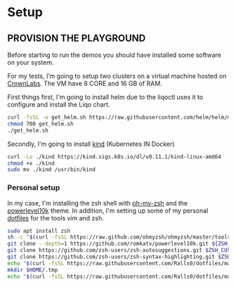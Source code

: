 # Setup

## PROVISION THE PLAYGROUND

Before starting to run the demos  you should have installed some software on your system.

For my tests, I’m going to setup two clusters on a virtual machine hosted on [CrownLabs](https://crownlabs.polito.it/). The VM have 8 CORE and 16 GB of RAM.

First things first, I'm going to install helm due to the liqoctl uses it to configure and install the Liqo chart.

```bash
curl -fsSL -o get_helm.sh https://raw.githubusercontent.com/helm/helm/main/scripts/get-helm-3
chmod 700 get_helm.sh
./get_helm.sh
```

Secondly, I'm going to install [kind](https://kind.sigs.k8s.io/docs/user/quick-start/#installing-with-a-package-manager) (Kubernetes IN Docker)

```bash
curl -Lo ./kind https://kind.sigs.k8s.io/dl/v0.11.1/kind-linux-amd64
chmod +x ./kind
sudo mv ./kind /usr/bin/kind
```

### Personal setup

In my case, I'm installing the zsh shell with [oh-my-zsh](https://ohmyz.sh/#install) and the [powerlevel10k](https://github.com/romkatv/powerlevel10k) theme. In addition, I'm setting up some of my personal [dotfiles](https://github.com/Ralls0/dotfiles) for the tools vim and zsh.

```bash
sudo apt install zsh
sh -c "$(curl -fsSL https://raw.github.com/ohmyzsh/ohmyzsh/master/tools/install.sh)"
git clone --depth=1 https://github.com/romkatv/powerlevel10k.git ${ZSH_CUSTOM:-$HOME/.oh-my-zsh/custom}/themes/powerlevel10k
git clone https://github.com/zsh-users/zsh-autosuggestions.git $ZSH_CUSTOM/plugins/zsh-autosuggestions
git clone https://github.com/zsh-users/zsh-syntax-highlighting.git $ZSH_CUSTOM/plugins/zsh-syntax-highlighting
echo "$(curl -fsSL https://raw.githubusercontent.com/Ralls0/dotfiles/main/.zshrc)" > $HOME/.zshrc
mkdir $HOME/.tmp
echo "$(curl -fsSL https://raw.githubusercontent.com/Ralls0/dotfiles/main/.vimrc)" > $HOME/.vimrc
```